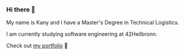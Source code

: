 ### Hi there 👋

My name is Kany and I have a Master's Degree in Technical Logistics.

I am currently studying software engineering at 42Heilbronn.

Check out [my portfolio](https://smkatash.github.io/portfolio/) 🌻

